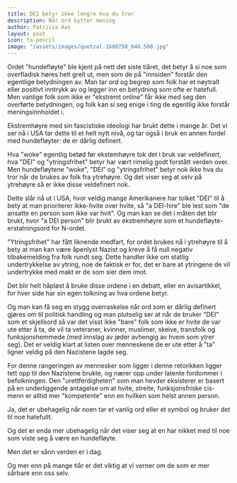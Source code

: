 ```yaml
---
title: DEI betyr ikke lengre hva du tror
description: Når ord bytter mening
author: Patricia Aas
layout: post
icon: fa-pencil
image: "/assets/images/quetzal-1680758_640.500.jpg"
---
```


Ordet "hundefløyte" ble kjent på nett det siste tiåret, det betyr å si noe som overfladisk høres helt greit ut, men
som de på "innsiden" forstår den egentlige betydningen av. Man tar ord og begrep som folk har et nøytralt eller positivt
inntrykk av og legger inn en betydning som ofte er hatefull. Men vanlige folk som ikke er "ekstremt online" får ikke med
seg den overførte betydningen, og folk kan si seg enige i ting de egentlig ikke forstår meningsinnholdet i.

Ekstremhøyre med sin fascistiske ideologi har brukt dette i mange år. Det vi ser nå i USA tar dette til et helt nytt
nivå, og tar også i bruk en annen fordel med hundefløyter: de er dårlig definert.

Hva "woke" egentlig betød før ekstemhøyre tok det i bruk var veldefinert, hva "DEI" og "ytringsfrihet" betyr har vært
rimelig godt forstått verden over. Men hundefløytene "woke", "DEI" og "ytringsfrihet" betyr nok ikke hva du tror når de
brukes av folk fra ytrehøyre. Og det viser seg at selv på ytrehøyre så er ikke disse veldefinert nok.

Dette slår nå ut i USA, hvor veldig mange Amerikanere har tolket "DEI" til å bety at man prioriterer ikke-hvite over
hvite, så "a DEI-hire" ble lest som "de ansatte en person som ikke var hvit". Og man kan se det i måten det blir brukt,
hvor "a DEI person" blir brukt av ekstremhøyre som et hundefløyte-erstatningsord for N-ordet.

"Ytringsfrihet" har fått liknende medfart, for ordet brukes nå i ytrehøyre til å bety at man kan være åpenlyst Nazist og
kreve å få null negativ tilbakemelding fra folk rundt seg. Dette handler ikke om statlig undertrykkelse av ytring, noe
de faktisk er for, det er bare at ytringene de vil undertrykke med makt er de som sier dem imot.

Det blir helt håpløst å bruke disse ordene i en debatt, eller en avisartikkel, for hver side har sin egen tolkning av
hva ordene betyr.

Og man kan få seg en stygg overraskelse når ord som er dårlig definert gjøres om til politisk handling og man plutselig
ser at når de bruker "DEI" som et skjellsord så var det visst ikke "bare" folk som ikke er hvite de var ute etter å ta,
de vil ta veteraner, kvinner, muslimer, skeive, transfolk og funksjonshemmede (med innslag av jøder avhengig av hvem som
ytrer seg). Det er veldig klart at listen over menneskene de er ute etter å "ta" ligner veldig på den Nazistene lagde
seg.

For denne rangeringen av mennesker som ligger i denne retorikken ligger tett opp til den Nazistene brukte, og nærer opp
under latente fordommer i befolkningen. Den "urettferdigheten" som man hevder eksisterer er basert på en underliggende
antagelse om at hvite, streite, funksjonsfriske cis-menn er alltid mer "kompetente" enn en hvilken som helst annen
person.

Ja, det er ubehagelig når noen tar et vanlig ord eller et symbol og bruker det til noe hatefullt.

Og det er enda mer ubehagelig når det viser seg at en har nikket med til noe som viste seg å være en hundefløyte.

Men det er sånn verden er i dag.

Og mer enn på mange tiår er det viktig at vi verner om de som er mer sårbare enn oss selv.

